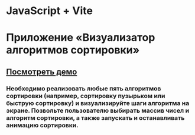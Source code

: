 # JavaScript + Vite

# Приложение «Визуализатор алгоритмов сортировки»

## [Посмотреть демо](wb-l2-sort-visualizer.vercel.app)

### Необходимо реализовать любые пять алгоритмов сортировки (например, сортировку пузырьком или быструю сортировку) и визуализируйте шаги алгоритма на экране. Позвольте пользователю выбирать массив чисел и алгоритм сортировки, а также запускать и останавливать анимацию сортировки.
